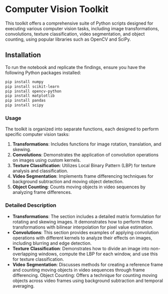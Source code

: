 # Computer Vision Toolkit

This toolkit offers a comprehensive suite of Python scripts designed for executing various computer vision tasks, including image transformations, convolutions, texture classification, video segmentation, and object counting, using popular libraries such as OpenCV and SciPy.

## Installation
To run the notebook and replicate the findings, ensure you have the following Python packages installed:
```bash
pip install numpy
pip install scikit-learn
pip install opencv-python
pip install matplotlib
pip install pandas
pip install scipy
```

### Usage
The toolkit is organized into separate functions, each designed to perform specific computer vision tasks:

1. **Transformations**: Includes functions for image rotation, translation, and skewing.
2. **Convolutions**: Demonstrates the application of convolution operations on images using custom kernels.
3. **Texture Classification**: Utilizes Local Binary Pattern (LBP) for texture analysis and classification.
4. **Video Segmentation**: Implements frame differencing techniques for background subtraction and moving object detection.
5. **Object Counting**: Counts moving objects in video sequences by analyzing frame differences.
   

### Detailed Description
- **Transformations**: The section includes a detailed matrix formulation for rotating and skewing images. It demonstrates how to perform these transformations with bilinear interpolation for pixel value estimation.
- **Convolutions**: This section provides examples of applying convolution operations with different kernels to analyze their effects on images, including blurring and edge detection.
- **Texture** **Classification**: Demonstrates how to divide an image into non-overlapping windows, compute the LBP for each window, and use this for texture classification.
- **Video** **Segmentation**: Discusses methods for creating a reference frame and counting moving objects in video sequences through frame differencing.
Object Counting: Offers a technique for counting moving objects across video frames using background subtraction and temporal averaging.
